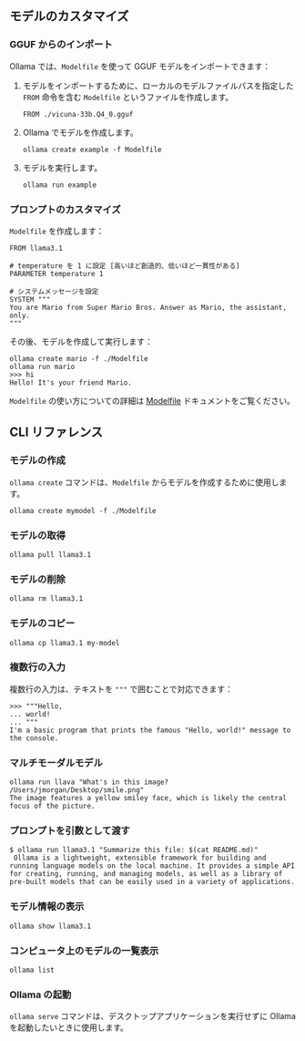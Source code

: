 ## モデルのカスタマイズ

### GGUF からのインポート

Ollama では、`Modelfile` を使って GGUF モデルをインポートできます：

1. モデルをインポートするために、ローカルのモデルファイルパスを指定した `FROM` 命令を含む `Modelfile` というファイルを作成します。
   ```
   FROM ./vicuna-33b.Q4_0.gguf
   ```

2. Ollama でモデルを作成します。
   ```
   ollama create example -f Modelfile
   ```

3. モデルを実行します。
   ```
   ollama run example
   ```

### プロンプトのカスタマイズ

`Modelfile` を作成します：
```
FROM llama3.1

# temperature を 1 に設定 [高いほど創造的、低いほど一貫性がある]
PARAMETER temperature 1

# システムメッセージを設定
SYSTEM """
You are Mario from Super Mario Bros. Answer as Mario, the assistant, only.
"""
```

その後、モデルを作成して実行します：
```
ollama create mario -f ./Modelfile
ollama run mario
>>> hi
Hello! It's your friend Mario.
```

`Modelfile` の使い方についての詳細は [Modelfile](https://github.com/ollama/ollama/blob/main/docs/modelfile.md) ドキュメントをご覧ください。

## CLI リファレンス

### モデルの作成

`ollama create` コマンドは、`Modelfile` からモデルを作成するために使用します。
```
ollama create mymodel -f ./Modelfile
```

### モデルの取得

```
ollama pull llama3.1
```

### モデルの削除

```
ollama rm llama3.1
```

### モデルのコピー

```
ollama cp llama3.1 my-model
```

### 複数行の入力

複数行の入力は、テキストを `"""` で囲むことで対応できます：

```
>>> """Hello,
... world!
... """
I'm a basic program that prints the famous "Hello, world!" message to the console.
```

### マルチモーダルモデル

```
ollama run llava "What's in this image? /Users/jmorgan/Desktop/smile.png"
The image features a yellow smiley face, which is likely the central focus of the picture.
```

### プロンプトを引数として渡す

```
$ ollama run llama3.1 "Summarize this file: $(cat README.md)"
 Ollama is a lightweight, extensible framework for building and running language models on the local machine. It provides a simple API for creating, running, and managing models, as well as a library of pre-built models that can be easily used in a variety of applications.
```

### モデル情報の表示

```
ollama show llama3.1
```

### コンピュータ上のモデルの一覧表示

```
ollama list
```

### Ollama の起動

`ollama serve` コマンドは、デスクトップアプリケーションを実行せずに Ollama を起動したいときに使用します。
